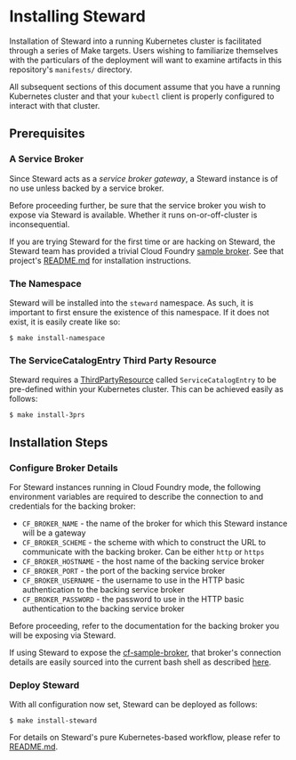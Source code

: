 # Installing Steward

Installation of Steward into a running Kubernetes cluster is facilitated through a series of Make targets. Users wishing to familiarize themselves with the particulars of the deployment will want to examine artifacts in this repository's `manifests/` directory.

All subsequent sections of this document assume that you have a running Kubernetes cluster and that your `kubectl` client is properly configured to interact with that cluster.

## Prerequisites

### A Service Broker

Since Steward acts as a _service broker gateway_, a Steward instance is of no use unless backed by a service broker.

Before proceeding further, be sure that the service broker you wish to expose via Steward is available. Whether it runs on-or-off-cluster is inconsequential.

If you are trying Steward for the first time or are hacking on Steward, the Steward team has provided a trivial Cloud Foundry [sample broker][cf-sample-broker]. See that project's [README.md](https://github.com/deis/cf-sample-broker/blob/master/README.md) for installation instructions.

### The Namespace

Steward will be installed into the `steward` namespace. As such, it is important to first ensure the existence of this namespace. If it does not exist, it is easily create like so:

```
$ make install-namespace
```

### The ServiceCatalogEntry Third Party Resource

Steward requires a [ThirdPartyResource](https://github.com/kubernetes/kubernetes/blob/master/docs/design/extending-api.md) called `ServiceCatalogEntry` to be pre-defined within your Kubernetes cluster. This can be achieved easily as follows:

```
$ make install-3prs
```

## Installation Steps

### Configure Broker Details

For Steward instances running in Cloud Foundry mode, the following environment variables are required to describe the connection to and credentials for the backing broker:

- `CF_BROKER_NAME` - the name of the broker for which this Steward instance will be a gateway
- `CF_BROKER_SCHEME` - the scheme with which to construct the URL to communicate with the backing broker. Can be either `http` or `https`
- `CF_BROKER_HOSTNAME` - the host name of the backing service broker
- `CF_BROKER_PORT` - the port of the backing service broker
- `CF_BROKER_USERNAME` - the username to use in the HTTP basic authentication to the backing service broker
- `CF_BROKER_PASSWORD` - the password to use in the HTTP basic authentication to the backing service broker

Before proceeding, refer to the documentation for the backing broker you will be exposing via Steward.

If using Steward to expose the [cf-sample-broker], that broker's connection details are easily sourced into the current bash shell as described [here](https://github.com/deis/cf-sample-broker/blob/master/README.md#source-connection-details).

### Deploy Steward

With all configuration now set, Steward can be deployed as follows:

```
$ make install-steward
```

For details on Steward's pure Kubernetes-based workflow, please refer to [README.md](./README.md).

[cf-sample-broker]: https://github.com/deis/cf-sample-broker
